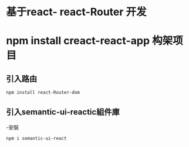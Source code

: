 # 基于react- react-Router 开发

# npm install creact-react-app 构架项目


## 引入路由
```bash
npm install react-Router-dom 

```
## 引入semantic-ui-reactic組件庫
-安裝
```npm
npm i semantic-ui-react
```

